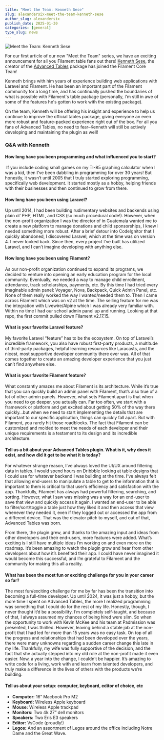 ```yaml
---
title: "Meet the Team: Kenneth Sese"
slug: alexandersix-meet-the-team-kenneth-sese
author_slug: alexandersix
publish_date: 2025-01-30
categories: [general]
type_slug: news
---
```


![Meet the Team: Kenneth Sese](/images/content/articles/alexandersix-meet-the-team-kenneth/meet-the-team-kenneth.webp)

For our first article of our new "Meet the Team" series, we have an exciting announcement for all you Filament table fans out there!  [Kenneth Sese](https://x.com/archilex), the creator of the [Advanced Tables](https://filamentphp.com/plugins/kenneth-sese-advanced-tables) package has joined the Filament Core Team!

Kenneth brings with him years of experience building web applications with Laravel and Filament. He has been an important part of the Filament community for a long time, and has continually pushed the boundaries of what is possible with Filament's table package (personally, I'm still in awe of some of the features he's gotten to work with the existing package).

On the team, Kenneth will be offering his insight and experience to help us continue to improve the official tables package, giving everyone an even more robust and feature-packed experience right out of the box. For all you fans of Advanced Tables, no need to fear–Kenneth will still be actively developing and maintaining the plugin as well!

### Q&A with Kenneth

#### How long have you been programming and what influenced you to start?

 If you include coding small games on my TI-85 graphing calculator when I was a kid, then I’ve been dabbling in programming for over 30 years! But honestly, it wasn’t until 2005 that I truly started exploring programming, specifically web development. It started mostly as a hobby, helping friends with their businesses and then continued to grow from there.

#### How long have you been using Laravel?

Up until 2014, I had been building rudimentary websites and backends using plain ol’ PHP, HTML, and CSS (so much procedural code!). However, when the non-profit organization I was the director of in Guatemala wanted me to create a new platform to manage donations and child sponsorships, I knew I needed something more robust. After a brief detour into CodeIgnitor that I quickly abandoned, I discovered Laravel, which at the time was on version 4. I never looked back. Since then, every project I’ve built has utilized Laravel, and I can’t imagine developing with anything else.

#### How long have you been using Filament?

As our non-profit organization continued to expand its programs, we decided to venture into opening an early education program for the local community. Eventually, we needed a way to manage child enrollment, attendance, track scholarships, payments, etc. By this time I had tried every imaginable admin panel: Voyager, Nova, Backpack, Quick Admin Panel, etc. None of them really worked the way I wanted/needed them to. Then I came across Filament which was on v2 at the time. The selling feature for me was the integration with Livewire/Alpine which I was already very familiar with. Within no time I had our school admin panel up and running. Looking at that repo, the first commit pulled down Filament v2.17.15.

#### What is your favorite Laravel feature?

My favorite Laravel “feature” has to be the ecosystem. On top of Laravel’s incredible framework, you also have robust first-party products, a multitude of third-party packages, helpful learning resources like Laracasts, and the nicest, most supportive developer community there ever was. All of that comes together to create an amazing developer experience that you just can’t find anywhere else.

#### What is your favorite Filament feature?

What constantly amazes me about Filament is its architecture. While it’s true that you can quickly build an admin panel with Filament, that’s also true of a lot of other admin panels. However, what sets Filament apart is that when you need to go deeper, you actually can. Far too often, we start with a framework or platform and get excited about getting 50% of the way there quickly…but when we need to start implementing the details that are important to our specific application, things can quickly fall apart. But with Filament, you rarely hit those roadblocks. The fact that Filament can be customized and molded to meet the needs of each developer and their unique requirements is a testament to its design and its incredible architecture.

#### Tell us a bit about your Advanced Tables plugin. What is it, why does it exist, and how did it get to be what it is today?

For whatever strange reason, I’ve always loved the UI/UX around filtering data in tables. I would spend hours on Dribbble looking at table designs that I could use for whatever backend I was building at the time. I’ve always felt that allowing end-users to manipulate a table to get to the information that is important to them is critical to that user’s efficiency and satisfaction with the app. Thankfully, Filament has always had powerful filtering, searching, and sorting. However, what I saw was missing was a way for an end-user to save that view and quickly access it again. I wanted an end-user to be able to filter/sort/toggle a table just how they liked it and then access that view whenever they needed it, even if they logged out or accessed the app from a different device. That was the elevator pitch to myself, and out of that, Advanced Tables was born.

From there, the plugin grew, and thanks to the amazing input and ideas from other developers and their end-users, more features were added. What’s exciting is I still have multiple ideas I’m working on and even more on the roadmap. It’s been amazing to watch the plugin grow and hear from other developers about how it’s benefited their app. I could have never imagined it would become this successful, and I’m grateful to Filament and the community for making this all a reality.

#### What has been the most fun or exciting challenge for you in your career so far?

The most fun/exciting challenge for me by far has been the transition into becoming a full-time developer. Up until 2024, it was just a hobby, but the more time I spent on Advanced Tables, the more I realized programming was something that I could do for the rest of my life. Honestly, though, I never thought it’d be a possibility. I’m completely self-taught, and because of that, I always assumed my chances of being hired were slim. So when the opportunity to work with Kevin McKee and his team at Padmission was presented, I was thrilled. However, leaving behind a stable job at the non-profit that I had led for more than 15 years was no easy task. On top of all the progress and relationships that had been developed over the years, there were many unknowns regarding a sudden career change this late in my life. Thankfully, my wife was fully supportive of the decision, and the fact that she actually stepped into my old role at the non-profit made it even easier. Now, a year into the change, I couldn’t be happier. It’s amazing to write code for a living, work with and learn from talented developers, and truly make a difference in the lives of others with the products we’re building.

#### Tell us about your setup: computer, keyboard, editor of choice, etc

- **Computer:** 16” Macbook Pro M2
- **Keyboard:** Wireless Apple keyboard
- **Mouse:** Wireless Apple trackpad
- **Monitors:** Two 4k 27” dell monitors
- **Speakers:** Two Eris E3 speakers
- **Editor:** VsCode (proudly!)
- **Legos:** And an assortment of Legos around the office including Notre Dame and the Great Wave.
